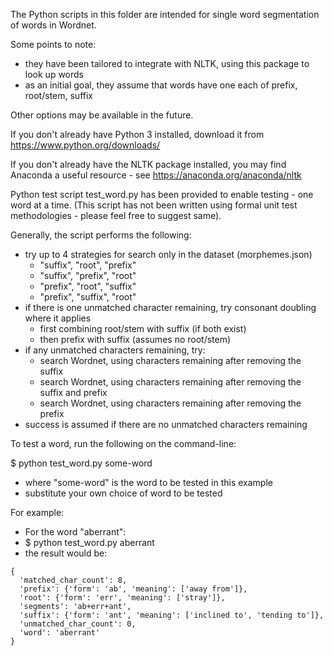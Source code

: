 The Python scripts in this folder are intended for single word segmentation of words in Wordnet.

Some points to note:
- they have been tailored to integrate with NLTK, using this package to look up words
- as an initial goal, they assume that words have one each of prefix, root/stem, suffix

Other options may be available in the future.

If you don't already have Python 3 installed, download it from https://www.python.org/downloads/

If you don't already have the NLTK package installed, you may find Anaconda a useful resource - see https://anaconda.org/anaconda/nltk

Python test script test_word.py has been provided to enable testing - one word at a time. (This script has not been written using formal unit test methodologies - please feel free to suggest same).

Generally, the script performs the following:
* try up to 4 strategies for search only in the dataset (morphemes.json)
  * "suffix", "root", "prefix"
  * "suffix", "prefix", "root"
  * "prefix", "root", "suffix"
  * "prefix", "suffix", "root"
* if there is one unmatched character remaining, try consonant doubling where it applies
  * first combining root/stem with suffix (if both exist)
  * then prefix with suffix (assumes no root/stem)
* if any unmatched characters remaining, try:
  * search Wordnet, using characters remaining after removing the suffix
  * search Wordnet, using characters remaining after removing the suffix and prefix
  * search Wordnet, using characters remaining after removing the prefix
* success is assumed if there are no unmatched characters remaining

To test a word, run the following on the command-line:

$ python test_word.py some-word
 - where "some-word" is the word to be tested in this example
 - substitute your own choice of word to be tested

For example:
- For the word "aberrant":
 - $ python test_word.py aberrant
- the result would be:
```
{
  'matched_char_count': 8,
  'prefix': {'form': 'ab', 'meaning': ['away from']},
  'root': {'form': 'err', 'meaning': ['stray']},
  'segments': 'ab+err+ant',
  'suffix': {'form': 'ant', 'meaning': ['inclined to', 'tending to']},
  'unmatched_char_count': 0,
  'word': 'aberrant'
}
```
